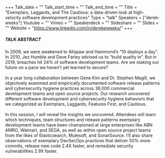 +++
Talk_date = ""
Talk_start_time = ""
Talk_end_time = ""
Title = "Exemplars, Laggards, and The Cautious: a data-driven look at high-velocity software development practices"
Type = "talk"
Speakers = ["derek-weeks"]
Youtube = ""
Vimeo = ""
Speakerdeck = ""
Slideshare = ""
Slides = ""
Website = "https://www.linkedin.com/in/derekeweeks/"
+++

##### TALK ABSTRACT

In 2009, we were awakened to Allspaw and Hammond’s “10 deploys a day”. In 2010, Jez Humble and Dave Farley advised us to “build quality in”. But in 2019, breaches hit 24% of software development teams. Are we staking our future on a pace we haven’t yet learned to secure?
<br><br>
In a year long collaboration between Gene Kim and Dr. Stephen Magill, we objectively examined and empirically documented software release patterns and cybersecurity hygiene practices across 36,000 commercial development teams and open source projects. Our research uncovered different software development and cybersecurity hygiene behaviors that we categorized as Exemplars, Laggards, Features First, and Cautious.
<br><br>
In this session, I will reveal the insights we uncovered. Attendees will learn which techniques, team structures and release patterns exemplary development teams have been championed at large enterprises like ABN AMRO, Walmart, and SEGA, as well as within open source project teams from the likes of Elasticsearch, Mulesoft, and SonarSource. I’ll also share observations of exemplary DevSecOps practices that deliver 50% more commits, release new code 2.4X faster, and remediate security vulnerabilities 2.9X faster.